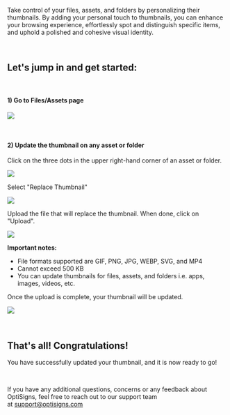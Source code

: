 <p class="rich-content-viewer_headerTwo__3f-vr rich-content-viewer_elementSpacing__208Ie blog-post-title-font _3aQMT _2J4pr css-x4x4qs rich-content-viewer_left__2p1aK _158eo _3_7DB">Take control of your files, assets, and folders by personalizing their thumbnails. By adding your personal touch to thumbnails, you can enhance your browsing experience, effortlessly spot and distinguish specific items, and uphold a polished and cohesive visual identity.</p>
<p class="rich-content-viewer_headerTwo__3f-vr rich-content-viewer_elementSpacing__208Ie blog-post-title-font _3aQMT _2J4pr css-x4x4qs rich-content-viewer_left__2p1aK _158eo _3_7DB"> </p>
<h2 id="h_01HPZVH74Q6W5EA0QXE96XFJKV" class="rich-content-viewer_headerTwo__3f-vr rich-content-viewer_elementSpacing__208Ie blog-post-title-font _3aQMT _2J4pr css-x4x4qs rich-content-viewer_left__2p1aK _158eo _3_7DB"><strong>Let's jump in and get started:</strong></h2>
<p> </p>
<h4 id="h_01HPZVH74Q4GXJ78X164SPXVYF"><strong>1) Go to Files/Assets page</strong></h4>
<p><img src="https://support.optisigns.com/hc/article_attachments/18398840684179"></p>
<p> </p>
<h4 id="h_01HPZVH74Q3PC5W2FPX256GQZ6"><strong>2) Update the thumbnail on any asset or folder</strong></h4>
<p>Click on the three dots in the upper right-hand corner of an asset or folder.</p>
<p><img src="https://support.optisigns.com/hc/article_attachments/18398953520787"></p>
<p>Select "Replace Thumbnail" </p>
<p><img src="https://support.optisigns.com/hc/article_attachments/18398948923155"></p>
<p>Upload the file that will replace the thumbnail. When done, click on "Upload".</p>
<p><img src="https://support.optisigns.com/hc/article_attachments/18399322750611"></p>
<p><strong>Important notes:</strong></p>
<ul>
<li>File formats supported are GIF, PNG, JPG, WEBP, SVG, and MP4</li>
<li>Cannot exceed 500 KB</li>
<li>You can update thumbnails for files, assets, and folders i.e. apps, images, videos, etc.</li>
</ul>
<p>Once the upload is complete, your thumbnail will be updated.</p>
<p><img src="https://support.optisigns.com/hc/article_attachments/18399363674003"></p>
<p> </p>
<h2 id="h_01HPZVH74Q11W07H8AH9XKQN16" class="rich-content-viewer_text__XzvDs rich-content-viewer_elementSpacing__208Ie _3_7DB blog-post-text-font blog-post-text-color rich-content-viewer_left__2p1aK _158eo _3_7DB"><strong>That's all! Congratulations!</strong></h2>
<p class="rich-content-viewer_text__XzvDs rich-content-viewer_elementSpacing__208Ie _3_7DB blog-post-text-font blog-post-text-color rich-content-viewer_left__2p1aK _158eo _3_7DB">You have successfully updated your thumbnail, and it is now ready to go!</p>
<p class="rich-content-viewer_text__XzvDs rich-content-viewer_elementSpacing__208Ie _3_7DB blog-post-text-font blog-post-text-color rich-content-viewer_left__2p1aK _158eo _3_7DB"> </p>
<p>If you have any additional questions, concerns or any feedback about OptiSigns, feel free to reach out to our support team at <a href="mailto:support@optisigns.com" target="_self">support@optisigns.com</a></p>